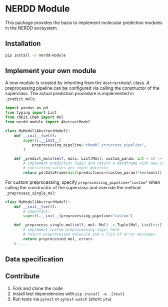 # NERDD Module

This package provides the basis to implement molecular prediction modules in the
NERDD ecosystem.

## Installation

```bash
pip install -U nerdd-module
```


## Implement your own module

A new module is created by inheriting from the ```AbstractModel``` class. A 
preprocessing pipeline can be configured via calling the constructor of the superclass.
The actual prediction procedure is implemented in ```_predict_mols```:

```python
import pandas as pd
from typing import List
from rdkit.Chem import Mol
from nerdd_module import AbstractModel

class MyModel(AbstractModel):
    def __init__(self):
        super().__init__(
            preprocessing_pipeline="chembl_structure_pipeline",
        )

    def _predict_mols(self, mols: List[Mol], custom_param: int = 5) -> pd.DataFrame:
        # implement prediction logic and return a dataframe with new columns
        # containing values per input molecule
        return pd.DataFrame(dict(predictions=[custom_param]*len(mols)))
```

For custom preprocessing, specify ```preprocessing_pipeline="custom"``` when calling
the constructor of the superclass and override the method ```_preprocess_single_mol```:

```python
class MyModel(AbstractModel):
    def __init__(self):
        # important:
        super().__init__(preprocessing_pipeline="custom")

    def _preprocess_single_mol(self, mol: Mol) -> Tuple[Mol, List[str]]:
        # implement custom preprocessing logic here 
        # return preprocessed molecule and a list of error messages
        return preprocessed_mol, errors
    # ...
```


## Data specification


## Contribute

1. Fork and clone the code
2. Install test dependencies with ```pip install -e .[test]```
3. Run tests via ```pytest``` or ```pytest-watch``` (short: ```ptw```)